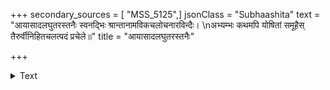 +++
secondary_sources = [ "MSS_5125",]
jsonClass = "Subhaashita"
text = "आयासादलघुतरस्तनैः स्वनद्भिः श्रान्तानामविकचलोचनारविन्दैः।  \nअभ्यम्भः कथमपि योषितां समूहैस् तैरुर्वीनिहितचलत्पदं प्रचेले॥"
title = "आयासादलघुतरस्तनैः"

+++

<details><summary>Text</summary>

आयासादलघुतरस्तनैः स्वनद्भिः श्रान्तानामविकचलोचनारविन्दैः।  
अभ्यम्भः कथमपि योषितां समूहैस् तैरुर्वीनिहितचलत्पदं प्रचेले॥
</details>

